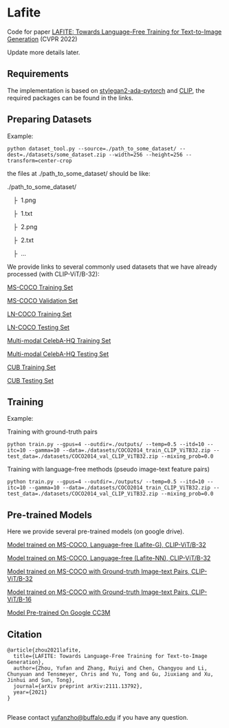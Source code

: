 # Lafite
Code for paper [LAFITE: Towards Language-Free Training for Text-to-Image Generation](https://arxiv.org/abs/2111.13792) (CVPR 2022)

Update more details later.

## Requirements

The implementation is based on [stylegan2-ada-pytorch](https://github.com/NVlabs/stylegan2-ada-pytorch) and [CLIP](https://github.com/openai/CLIP), the required packages can be found in the links.


## Preparing Datasets
Example:
```
python dataset_tool.py --source=./path_to_some_dataset/ --dest=./datasets/some_dataset.zip --width=256 --height=256 --transform=center-crop
```
the files at ./path_to_some_dataset/ should be like:

./path_to_some_dataset/

&ensp;&ensp;&boxvr;&nbsp; 1.png

&ensp;&ensp;&boxvr;&nbsp; 1.txt

&ensp;&ensp;&boxvr;&nbsp; 2.png

&ensp;&ensp;&boxvr;&nbsp; 2.txt

&ensp;&ensp;&boxvr;&nbsp; ...

We provide links to several commonly used datasets that we have already processed (with CLIP-ViT/B-32):

[MS-COCO Training Set](https://drive.google.com/file/d/1b82BCh65XxwR-TiA8zu__wwiEHLCgrw2/view?usp=sharing) 

[MS-COCO Validation Set](https://drive.google.com/file/d/1qBy5rPfo1go4d-PjF_Gu0kESCZ9Nt1Ta/view?usp=sharing)

[LN-COCO Training Set](https://drive.google.com/file/d/177Q_TGEXmIf_bk8j3bE_yAhr_3YrhLQY/view?usp=sharing)

[LN-COCO Testing Set](https://drive.google.com/file/d/12o2q2K7Ia6GTeqKL-g4x52t1Dv9lRrpK/view?usp=sharing)

[Multi-modal CelebA-HQ Training Set](https://drive.google.com/file/d/1TVpvwfi40Quk1oG1xvc8K2EQfb0koWN5/view?usp=sharing)

[Multi-modal CelebA-HQ Testing Set](https://drive.google.com/file/d/1FbsRLyqcQiwsyYENEvtP01-w9l1Hzpvl/view?usp=sharing)

[CUB Training Set](https://drive.google.com/file/d/1Hc3JZnHiDLpM6L2DuFuMTFTBXLgRB5DL/view?usp=sharing)

[CUB Testing Set](https://drive.google.com/file/d/1tzJQnwtAd7bhs0bLAzNGwCeC-DItUoKJ/view?usp=sharing)

## Training
Example:

Training with ground-truth pairs
```
python train.py --gpus=4 --outdir=./outputs/ --temp=0.5 --itd=10 --itc=10 --gamma=10 --data=./datasets/COCO2014_train_CLIP_ViTB32.zip --test_data=./datasets/COCO2014_val_CLIP_ViTB32.zip --mixing_prob=0.0
```

Training with language-free methods (pseudo image-text feature pairs)
```
python train.py --gpus=4 --outdir=./outputs/ --temp=0.5 --itd=10 --itc=10 --gamma=10 --data=./datasets/COCO2014_train_CLIP_ViTB32.zip --test_data=./datasets/COCO2014_val_CLIP_ViTB32.zip --mixing_prob=0.0
```

## Pre-trained Models
Here we provide several pre-trained models (on google drive). 

[Model trained on MS-COCO, Language-free (Lafite-G), CLIP-ViT/B-32](https://drive.google.com/file/d/1eNkuZyleGJ3A3WXTCIGYXaPwJ6NH9LRA/view?usp=sharing)

[Model trained on MS-COCO, Language-free (Lafite-NN), CLIP-ViT/B-32](https://drive.google.com/file/d/1WQnlCM4pQZrw3u9ZeqjeUNqHuYfiDEU3/view?usp=sharing)

[Model trained on MS-COCO with Ground-truth Image-text Pairs, CLIP-ViT/B-32](https://drive.google.com/file/d/1tMD6MWydRDMaaM7iTOKsUK-Wv2YNDRRt/view?usp=sharing)

[Model trained on MS-COCO with Ground-truth Image-text Pairs, CLIP-ViT/B-16](https://drive.google.com/file/d/17ER7Yl02Y6yCPbyWxK_tGrJ8RKkcieKq/view?usp=sharing)

[Model Pre-trained On Google CC3M](https://drive.google.com/file/d/17ER7Yl02Y6yCPbyWxK_tGrJ8RKkcieKq/view?usp=sharing)

## Citation
```
@article{zhou2021lafite,
  title={LAFITE: Towards Language-Free Training for Text-to-Image Generation},
  author={Zhou, Yufan and Zhang, Ruiyi and Chen, Changyou and Li, Chunyuan and Tensmeyer, Chris and Yu, Tong and Gu, Jiuxiang and Xu, Jinhui and Sun, Tong},
  journal={arXiv preprint arXiv:2111.13792},
  year={2021}
}
```

##
Please contact yufanzho@buffalo.edu if you have any question.
